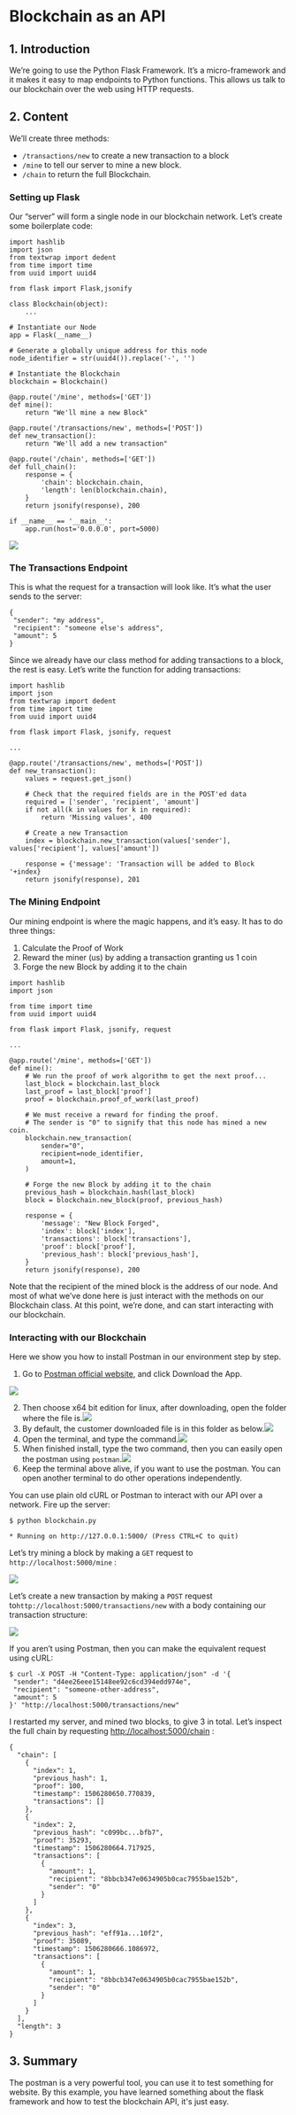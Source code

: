# Blockchain as an API

## 1. Introduction

We’re going to use the Python Flask Framework. It’s a micro-framework and it makes it easy to map endpoints to Python functions. This allows us talk to our blockchain over the web using HTTP requests. 

## 2. Content

We’ll create three methods:

- `/transactions/new` to create a new transaction to a block
- `/mine` to tell our server to mine a new block.
- `/chain` to return the full Blockchain.

### Setting up Flask

Our “server” will form a single node in our blockchain network. Let’s create some boilerplate code:

```
import hashlib
import json
from textwrap import dedent
from time import time
from uuid import uuid4

from flask import Flask,jsonify

class Blockchain(object):
    ...

# Instantiate our Node
app = Flask(__name__)

# Generate a globally unique address for this node
node_identifier = str(uuid4()).replace('-', '')

# Instantiate the Blockchain
blockchain = Blockchain()

@app.route('/mine', methods=['GET'])
def mine():
    return "We'll mine a new Block"
  
@app.route('/transactions/new', methods=['POST'])
def new_transaction():
    return "We'll add a new transaction"

@app.route('/chain', methods=['GET'])
def full_chain():
    response = {
        'chain': blockchain.chain,
        'length': len(blockchain.chain),
    }
    return jsonify(response), 200

if __name__ == '__main__':
    app.run(host='0.0.0.0', port=5000)
```

![](1.png)

### The Transactions Endpoint

This is what the request for a transaction will look like. It’s what the user sends to the server:

```
{
 "sender": "my address",
 "recipient": "someone else's address",
 "amount": 5
}
```

Since we already have our class method for adding transactions to a block, the rest is easy. Let’s write the function for adding transactions:

```
import hashlib
import json
from textwrap import dedent
from time import time
from uuid import uuid4

from flask import Flask, jsonify, request

...

@app.route('/transactions/new', methods=['POST'])
def new_transaction():
    values = request.get_json()

    # Check that the required fields are in the POST'ed data
    required = ['sender', 'recipient', 'amount']
    if not all(k in values for k in required):
        return 'Missing values', 400

    # Create a new Transaction
    index = blockchain.new_transaction(values['sender'], values['recipient'], values['amount'])

    response = {'message': 'Transaction will be added to Block '+index}
    return jsonify(response), 201
```

### The Mining Endpoint

Our mining endpoint is where the magic happens, and it’s easy. It has to do three things:

1. Calculate the Proof of Work
2. Reward the miner (us) by adding a transaction granting us 1 coin
3. Forge the new Block by adding it to the chain

```
import hashlib
import json

from time import time
from uuid import uuid4

from flask import Flask, jsonify, request

...

@app.route('/mine', methods=['GET'])
def mine():
    # We run the proof of work algorithm to get the next proof...
    last_block = blockchain.last_block
    last_proof = last_block['proof']
    proof = blockchain.proof_of_work(last_proof)

    # We must receive a reward for finding the proof.
    # The sender is "0" to signify that this node has mined a new coin.
    blockchain.new_transaction(
        sender="0",
        recipient=node_identifier,
        amount=1,
    )

    # Forge the new Block by adding it to the chain
    previous_hash = blockchain.hash(last_block)
    block = blockchain.new_block(proof, previous_hash)

    response = {
        'message': "New Block Forged",
        'index': block['index'],
        'transactions': block['transactions'],
        'proof': block['proof'],
        'previous_hash': block['previous_hash'],
    }
    return jsonify(response), 200
```

Note that the recipient of the mined block is the address of our node. And most of what we’ve done here is just interact with the methods on our Blockchain class. At this point, we’re done, and can start interacting with our blockchain.

### Interacting with our Blockchain

Here we show you how to install Postman in our environment step by step.

1. Go to  [Postman official website](https://www.getpostman.com), and click Download the App.

![](2.png)

2. Then choose x64 bit edition for linux, after downloading, open the folder where the file is.![](3.png)
3. By default, the customer downloaded file is in this folder as below.![](4.png)
4. Open the terminal, and type the command.![](5.png)
5. When finished install, type the two command, then you can easily open the postman using `postman`.![](6.png)
6. Keep the terminal above alive, if you want to use the postman. You can open another terminal to do other operations independently.

You can use plain old cURL or Postman to interact with our API over a network. Fire up the server:

```
$ python blockchain.py

* Running on http://127.0.0.1:5000/ (Press CTRL+C to quit)
```

Let’s try mining a block by making a `GET` request to `http://localhost:5000/mine` :

![](7.png)

Let’s create a new transaction by making a `POST` request to`http://localhost:5000/transactions/new` with a body containing our transaction structure:

![](8.png)



If you aren’t using Postman, then you can make the equivalent request using cURL:

```
$ curl -X POST -H "Content-Type: application/json" -d '{
 "sender": "d4ee26eee15148ee92c6cd394edd974e",
 "recipient": "someone-other-address",
 "amount": 5
}' "http://localhost:5000/transactions/new"
```

I restarted my server, and mined two blocks, to give 3 in total. Let’s inspect the full chain by requesting [http://localhost:5000/chain](http://localhost:5000/chain:) :

```
{
  "chain": [
    {
      "index": 1,
      "previous_hash": 1,
      "proof": 100,
      "timestamp": 1506280650.770839,
      "transactions": []
    },
    {
      "index": 2,
      "previous_hash": "c099bc...bfb7",
      "proof": 35293,
      "timestamp": 1506280664.717925,
      "transactions": [
        {
          "amount": 1,
          "recipient": "8bbcb347e0634905b0cac7955bae152b",
          "sender": "0"
        }
      ]
    },
    {
      "index": 3,
      "previous_hash": "eff91a...10f2",
      "proof": 35089,
      "timestamp": 1506280666.1086972,
      "transactions": [
        {
          "amount": 1,
          "recipient": "8bbcb347e0634905b0cac7955bae152b",
          "sender": "0"
        }
      ]
    }
  ],
  "length": 3
}
```

## 3. Summary

The postman is a very powerful tool, you can use it to test something for website. By this example, you have learned something about the flask framework and how to test the blockchain API, it's just easy.